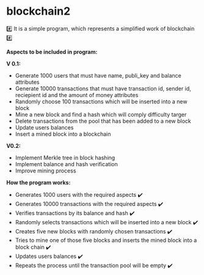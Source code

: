# blockchain2

:hash: It is a simple program, which represents a simplified work of blockchain :hash:

**Aspects to be included in program:**

**V 0.1:**

* Generate 1000 users that must have name, publi_key and balance attributes
* Generate 10000 transactions that must have transaction id, sender id, reciepient id and the amount of money attributes
* Randomly choose 100 transactions which will be inserted into a new block
* Mine a new block and find a hash which will comply difficulty targer
* Delete transactions from the pool that has been added to a new block
* Update users balances
* Insert a mined block into a blockchain

**V0.2:**

* Implement Merkle tree in block hashing
* Implement balance and hash verification
* Improve mining process

**How the program works:**

* Generates 1000 users with the required aspects :heavy_check_mark:
* Generates 10000 transactions with the required aspects :heavy_check_mark:
* Verifies transactions by its balance and hash :heavy_check_mark:
* Randomly selects transactions which will be inserted into a new block :heavy_check_mark:
* Creates five new blocks with randomly chosen transactions :heavy_check_mark:
* Tries to mine one of those five blocks and inserts the mined block into a block chain :heavy_check_mark:
* Updates users balances :heavy_check_mark:
* Repeats the process until the transaction pool will be empty :heavy_check_mark:
